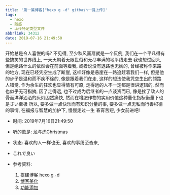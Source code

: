 ```yaml
---
title: '第一篇博客["hexo g -d" gitbash一键上传]'
tags:
  - hexo
  - 随感
  - 上传特定类型文件
abbrlink: 34312
date: 2019-07-16 21:49:50
---
```

开始总是令人喜悦的吗? 不见得, 至少秋风画扇就是一个反例, 我们在一个平凡得有些搞笑的世界线上, 一天天朝着无限世俗和无尽丰满的地平线走去
我也想过回头, 但是绝路什么的依然会在前面等着我, 或者说没有退路也无妨的, 曾经被称作来路的地方, 现在已经凭空生成了断崖, 这样好像是悬崖在一路追赶着我们一样, 但是他的步子是温和而不疾不徐的, 像是跟着我们在走, 这样的想法使我凭空生出的领路人错觉, 作为余生的狂欢也显得情有可原, 走得远的人不一定都是很讲逻辑的, 然而也似乎无可指摘, 因了走得远, 也不过成为后继者的一点谈资而已, 像是挫了敌人的骨而洋洋洒洒的灰烬固然痛快, 然而在增肥作物的实用价值这种量化指标衡量下也是さい至极
所以, 要多做一点快乐而有知识分量的事, 要多做一点无私而行善积德的事情, 在福报与智慧的加护下, 慢慢走过一生
春宵苦短, 少女前进吧!

- 时间: 2019年7月16日21:49:50
- 听的歌是: 龙与虎Christmas
- 状态: 喜欢的人一样也无, 喜欢的事纷至沓来, 
- これで良い

- 参考资料:
    1. [搭建博客 hexo g -d](`https://web.archive.org/web/20220605133913/https://blog.csdn.net/qq_36759224/article/details/82121420`)
    2. [博客美化](`https://web.archive.org/web/20200506100846/https://blog.csdn.net/qq_36759224/article/details/85420403`)
    3. [功能添加](`https://web.archive.org/web/20220605133957/https://blog.csdn.net/qq_36759224/article/details/85010191`)